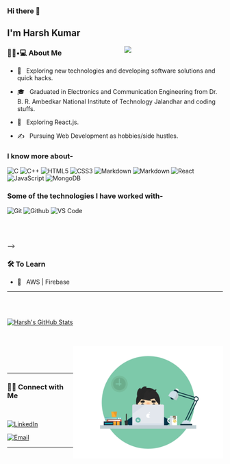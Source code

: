 ### Hi there 👋<h2> I'm Harsh Kumar</h2>

<img align='right' src="https://media.giphy.com/media/M9gbBd9nbDrOTu1Mqx/giphy.gif" width="230">

<h3> 👨🏻•💻 About Me </h3>



- 🤔 &nbsp; Exploring new technologies and developing software solutions and quick hacks.

- 🎓 &nbsp; Graduated in Electronics and Communication Engineering from Dr. B. R. Ambedkar National Institute of Technology Jalandhar and coding stuffs.

- 🌱 &nbsp; Exploring React.js.

- ✍️ &nbsp; Pursuing Web Development as hobbies/side hustles.



### I know more about- </br>
![C](https://img.shields.io/badge/-C-000000?style=for-the-badge&logo=C)
![C++](https://img.shields.io/badge/-C++-000000?style=for-the-badge&logo=C%2B%2B&logoColor=00599C)
![HTML5](https://img.shields.io/badge/-HTML5-000000?style=for-the-badge&logo=HTML5)
![CSS3](https://img.shields.io/badge/-CSS3-000000?style=for-the-badge&logo=CSS3)
![Markdown](http://img.shields.io/badge/-Node.js-000000?style=for-the-badge&logo=Markdown&logoColor=magenta)
![Markdown](http://img.shields.io/badge/-Express.js-000000?style=for-the-badge&logo=Markdown&logoColor=00599C)
![React](https://img.shields.io/badge/-React.js-000000?style=for-the-badge&logo=Java&logoColor=007396)
![JavaScript](https://img.shields.io/badge/-JavaScript-000000?style=for-the-badge&logo=javascript)
![MongoDB](https://img.shields.io/badge/-MongoDB-000000?style=for-the-badge&logo=MySQL)

### Some of the technologies I have worked with-</br>
![Git](http://img.shields.io/badge/-Git-000000?style=for-the-badge&logo=Git)
![Github](http://img.shields.io/badge/-Github-000000?style=for-the-badge&logo=Github&logoColor=green)
![VS Code](http://img.shields.io/badge/-VS%20Code-000000?style=for-the-badge&logo=Visual-studio-code&logoColor=blue)
</br></br></br></br>


-->



<h3>🛠 To Learn</h3>

- 🔧 &nbsp; AWS | Firebase

<hr>



<br/><br/>

[![Harsh's GitHub Stats](https://github-readme-stats.vercel.app/api?username=Harsh7880&show_icons=true)](https://github.com/Harsh7880)

<br/>

<br/>

<img src="https://github.com/nirala69/nirala69/blob/master/70804f7e25b11f29db904f2fa7b4cd9d.gif" width="350" align='right'>



<br><br>



<hr>



<h3> 🤝🏻 Connect with Me </h3>

<br>



<p align="center">



<a href="https://www.linkedin.com/in/harsh-kumar-7880/"><img alt="LinkedIn" src="https://img.shields.io/badge/LinkedIn-Harsh Kumar-blue?style=flat-square&logo=linkedin"></a>


<a href="mailto:vijayk8478@gmail.com"><img alt="Email" src="https://img.shields.io/badge/Email-vijayk8478@gmail.com-blue?style=flat-square&logo=gmail"></a>

</p>











<hr>

